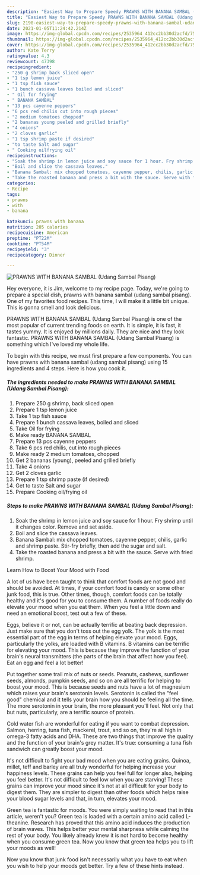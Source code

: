 ```yaml
---
description: "Easiest Way to Prepare Speedy PRAWNS WITH BANANA SAMBAL (Udang Sambal Pisang)"
title: "Easiest Way to Prepare Speedy PRAWNS WITH BANANA SAMBAL (Udang Sambal Pisang)"
slug: 2190-easiest-way-to-prepare-speedy-prawns-with-banana-sambal-udang-sambal-pisang
date: 2021-01-05T11:24:42.214Z
image: https://img-global.cpcdn.com/recipes/2535964_412cc2bb30d2acfd/751x532cq70/prawns-with-banana-sambal-udang-sambal-pisang-recipe-main-photo.jpg
thumbnail: https://img-global.cpcdn.com/recipes/2535964_412cc2bb30d2acfd/751x532cq70/prawns-with-banana-sambal-udang-sambal-pisang-recipe-main-photo.jpg
cover: https://img-global.cpcdn.com/recipes/2535964_412cc2bb30d2acfd/751x532cq70/prawns-with-banana-sambal-udang-sambal-pisang-recipe-main-photo.jpg
author: Kate Terry
ratingvalue: 4.3
reviewcount: 47398
recipeingredient:
- "250 g shrimp back sliced open"
- "1 tsp lemon juice"
- "1 tsp fish sauce"
- "1 bunch cassava leaves boiled and sliced"
- " Oil for frying"
- " BANANA SAMBAL"
- "13 pcs cayenne peppers"
- "6 pcs red chilis cut into rough pieces"
- "2 medium tomatoes chopped"
- "2 bananas young peeled and grilled briefly"
- "4 onions"
- "2 cloves garlic"
- "1 tsp shrimp paste if desired"
- "to taste Salt and sugar"
- " Cooking oilfrying oil"
recipeinstructions:
- "Soak the shrimp in lemon juice and soy sauce for 1 hour. Fry shrimp until it changes color. Remove and set aside."
- "Boil and slice the cassava leaves."
- "Banana Sambal: mix chopped tomatoes, cayenne pepper, chilis, garlic and shrimp paste. Stir-fry briefly, then add the sugar and salt."
- "Take the roasted banana and press a bit with the sauce. Serve with fried shrimp."
categories:
- Recipe
tags:
- prawns
- with
- banana

katakunci: prawns with banana 
nutrition: 205 calories
recipecuisine: American
preptime: "PT22M"
cooktime: "PT54M"
recipeyield: "3"
recipecategory: Dinner

---
```



![PRAWNS WITH BANANA SAMBAL (Udang Sambal Pisang)](https://img-global.cpcdn.com/recipes/2535964_412cc2bb30d2acfd/751x532cq70/prawns-with-banana-sambal-udang-sambal-pisang-recipe-main-photo.jpg)

Hey everyone, it is Jim, welcome to my recipe page. Today, we're going to prepare a special dish, prawns with banana sambal (udang sambal pisang). One of my favorites food recipes. This time, I will make it a little bit unique. This is gonna smell and look delicious.



PRAWNS WITH BANANA SAMBAL (Udang Sambal Pisang) is one of the most popular of current trending foods on earth. It is simple, it is fast, it tastes yummy. It is enjoyed by millions daily. They are nice and they look fantastic. PRAWNS WITH BANANA SAMBAL (Udang Sambal Pisang) is something which I've loved my whole life.


To begin with this recipe, we must first prepare a few components. You can have prawns with banana sambal (udang sambal pisang) using 15 ingredients and 4 steps. Here is how you cook it.

<!--inarticleads1-->

##### The ingredients needed to make PRAWNS WITH BANANA SAMBAL (Udang Sambal Pisang):

1. Prepare 250 g shrimp, back sliced open
1. Prepare 1 tsp lemon juice
1. Take 1 tsp fish sauce
1. Prepare 1 bunch cassava leaves, boiled and sliced
1. Take  Oil for frying
1. Make ready  BANANA SAMBAL
1. Prepare 13 pcs cayenne peppers
1. Take 6 pcs red chilis, cut into rough pieces
1. Make ready 2 medium tomatoes, chopped
1. Get 2 bananas (young), peeled and grilled briefly
1. Take 4 onions
1. Get 2 cloves garlic
1. Prepare 1 tsp shrimp paste (if desired)
1. Get to taste Salt and sugar
1. Prepare  Cooking oil/frying oil




<!--inarticleads2-->

##### Steps to make PRAWNS WITH BANANA SAMBAL (Udang Sambal Pisang):

1. Soak the shrimp in lemon juice and soy sauce for 1 hour. Fry shrimp until it changes color. Remove and set aside.
1. Boil and slice the cassava leaves.
1. Banana Sambal: mix chopped tomatoes, cayenne pepper, chilis, garlic and shrimp paste. Stir-fry briefly, then add the sugar and salt.
1. Take the roasted banana and press a bit with the sauce. Serve with fried shrimp.




Learn How to Boost Your Mood with Food


A lot of us have been taught to think that comfort foods are not good and should be avoided. At times, if your comfort food is candy or some other junk food, this is true. Other times, though, comfort foods can be totally healthy and it's good for you to consume them. A number of foods really do elevate your mood when you eat them. When you feel a little down and need an emotional boost, test out a few of these.

Eggs, believe it or not, can be actually terrific at beating back depression. Just make sure that you don't toss out the egg yolk. The yolk is the most essential part of the egg in terms of helping elevate your mood. Eggs, particularly the yolks, are loaded with B vitamins. B vitamins can be terrific for elevating your mood. This is because they improve the function of your brain's neural transmitters (the parts of the brain that affect how you feel). Eat an egg and feel a lot better!

Put together some trail mix of nuts or seeds. Peanuts, cashews, sunflower seeds, almonds, pumpkin seeds, and so on are all terrific for helping to boost your mood. This is because seeds and nuts have a lot of magnesium which raises your brain's serotonin levels. Serotonin is called the "feel good" chemical and it tells your brain how you should be feeling all the time. The more serotonin in your brain, the more pleasant you'll feel. Not only that but nuts, particularly, are a terrific source of protein.

Cold water fish are wonderful for eating if you want to combat depression. Salmon, herring, tuna fish, mackerel, trout, and so on, they're all high in omega-3 fatty acids and DHA. These are two things that improve the quality and the function of your brain's grey matter. It's true: consuming a tuna fish sandwich can greatly boost your mood. 

It's not difficult to fight your bad mood when you are eating grains. Quinoa, millet, teff and barley are all truly wonderful for helping increase your happiness levels. These grains can help you feel full for longer also, helping you feel better. It's not difficult to feel low when you are starving! These grains can improve your mood since it's not at all difficult for your body to digest them. They are simpler to digest than other foods which helps raise your blood sugar levels and that, in turn, elevates your mood.

Green tea is fantastic for moods. You were simply waiting to read that in this article, weren't you? Green tea is loaded with a certain amino acid called L-theanine. Research has proved that this amino acid induces the production of brain waves. This helps better your mental sharpness while calming the rest of your body. You likely already knew it is not hard to become healthy when you consume green tea. Now you know that green tea helps you to lift your moods as well!

Now you know that junk food isn't necessarily what you have to eat when you wish to help your moods get better. Try  a few  of  these  hints  instead.

